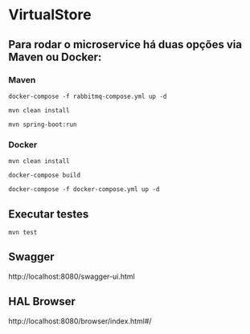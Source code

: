 # VirtualStore

## Para rodar o microservice há duas opções via Maven ou Docker:


### Maven

``` 
docker-compose -f rabbitmq-compose.yml up -d

mvn clean install 

mvn spring-boot:run

```

### Docker

```
mvn clean install

docker-compose build

docker-compose -f docker-compose.yml up -d
```

## Executar testes

```
mvn test
```

## Swagger

http://localhost:8080/swagger-ui.html

## HAL Browser

http://localhost:8080/browser/index.html#/